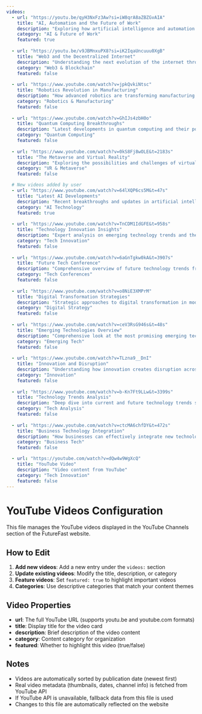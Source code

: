 ```yaml
---
videos:
  - url: "https://youtu.be/qyH3NxFz3Aw?si=iW8qrA8aZBZGvAIA"
    title: "AI, Automation and the Future of Work"
    description: "Exploring how artificial intelligence and automation are reshaping the workplace and what it means for the future of employment."
    category: "AI & Future of Work"
    featured: true
  
  - url: "https://youtu.be/v9JBMnxuPX8?si=iK2IqaUncuuu0XgB"
    title: "Web3 and the Decentralized Internet"
    description: "Understanding the next evolution of the internet through blockchain technology and decentralized applications."
    category: "Web3 & Blockchain"
    featured: false
  
  - url: "https://www.youtube.com/watch?v=jpkQvkiNtsc"
    title: "Robotics Revolution in Manufacturing"
    description: "How advanced robotics are transforming manufacturing processes and creating new possibilities for industry."
    category: "Robotics & Manufacturing"
    featured: false
  
  - url: "https://www.youtube.com/watch?v=GhIJs4zbH0o"
    title: "Quantum Computing Breakthroughs"
    description: "Latest developments in quantum computing and their potential impact on technology and society."
    category: "Quantum Computing"
    featured: false
  
  - url: "https://www.youtube.com/watch?v=0kS8Fj8wOLE&t=2183s"
    title: "The Metaverse and Virtual Reality"
    description: "Exploring the possibilities and challenges of virtual worlds and immersive digital experiences."
    category: "VR & Metaverse"
    featured: false

  # New videos added by user
  - url: "https://www.youtube.com/watch?v=64lXQP6cs5M&t=47s"
    title: "Latest AI Developments"
    description: "Recent breakthroughs and updates in artificial intelligence technology and applications."
    category: "AI Technology"
    featured: true
  
  - url: "https://www.youtube.com/watch?v=TnCDM1IdGFE&t=958s"
    title: "Technology Innovation Insights"
    description: "Expert analysis on emerging technology trends and their business implications."
    category: "Tech Innovation"
    featured: false
  
  - url: "https://www.youtube.com/watch?v=6aGnTgkw0kA&t=3907s"
    title: "Future Tech Conference"
    description: "Comprehensive overview of future technology trends from industry leaders."
    category: "Tech Conferences"
    featured: false
  
  - url: "https://www.youtube.com/watch?v=o8NiE3XMPrM"
    title: "Digital Transformation Strategies"
    description: "Strategic approaches to digital transformation in modern business environments."
    category: "Digital Strategy"
    featured: false
  
  - url: "https://www.youtube.com/watch?v=ceV3RsG946s&t=48s"
    title: "Emerging Technologies Overview"
    description: "Comprehensive look at the most promising emerging technologies and their potential impact."
    category: "Emerging Tech"
    featured: false
  
  - url: "https://www.youtube.com/watch?v=TLzna9__DnI"
    title: "Innovation and Disruption"
    description: "Understanding how innovation creates disruption across industries and markets."
    category: "Innovation"
    featured: false
  
  - url: "https://www.youtube.com/watch?v=b-Kn7Ft9LLw&t=3399s"
    title: "Technology Trends Analysis"
    description: "Deep dive into current and future technology trends shaping our world."
    category: "Tech Analysis"
    featured: false
  
  - url: "https://www.youtube.com/watch?v=ctcMA6chfDY&t=472s"
    title: "Business Technology Integration"
    description: "How businesses can effectively integrate new technologies into their operations."
    category: "Business Tech"
    featured: false

  - url: "https://youtube.com/watch?v=dQw4w9WgXcQ"
    title: "YouTube Video"
    description: "Video content from YouTube"
    category: "Tech Innovation"
    featured: false
---
```


# YouTube Videos Configuration

This file manages the YouTube videos displayed in the YouTube Channels section of the FutureFast website.

## How to Edit

1. **Add new videos**: Add a new entry under the `videos:` section
2. **Update existing videos**: Modify the title, description, or category
3. **Feature videos**: Set `featured: true` to highlight important videos
4. **Categories**: Use descriptive categories that match your content themes

## Video Properties

- **url**: The full YouTube URL (supports youtu.be and youtube.com formats)
- **title**: Display title for the video card
- **description**: Brief description of the video content
- **category**: Content category for organization
- **featured**: Whether to highlight this video (true/false)

## Notes

- Videos are automatically sorted by publication date (newest first)
- Real video metadata (thumbnails, dates, channel info) is fetched from YouTube API
- If YouTube API is unavailable, fallback data from this file is used
- Changes to this file are automatically reflected on the website 